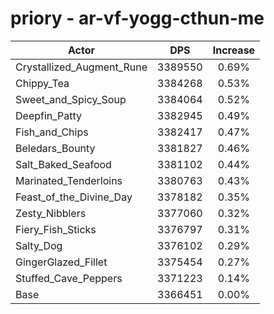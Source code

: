 # priory - ar-vf-yogg-cthun-me
| Actor | DPS | Increase |
|---|:---:|:---:|
|Crystallized_Augment_Rune|3389550|0.69%|
|Chippy_Tea|3384268|0.53%|
|Sweet_and_Spicy_Soup|3384064|0.52%|
|Deepfin_Patty|3382945|0.49%|
|Fish_and_Chips|3382417|0.47%|
|Beledars_Bounty|3381827|0.46%|
|Salt_Baked_Seafood|3381102|0.44%|
|Marinated_Tenderloins|3380763|0.43%|
|Feast_of_the_Divine_Day|3378182|0.35%|
|Zesty_Nibblers|3377060|0.32%|
|Fiery_Fish_Sticks|3376797|0.31%|
|Salty_Dog|3376102|0.29%|
|GingerGlazed_Fillet|3375454|0.27%|
|Stuffed_Cave_Peppers|3371223|0.14%|
|Base|3366451|0.00%|
